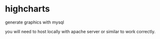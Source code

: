 # highcharts
generate graphics with mysql

you will need to host locally with apache server or similar to work correctly.

